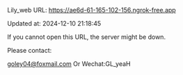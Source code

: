 Lily_web URL: https://ae6d-61-165-102-156.ngrok-free.app

Updated at: 2024-12-10 21:18:45

If you cannot open this URL, the server might be down.

Please contact: 

goley04@foxmail.com Or Wechat:GL_yeaH